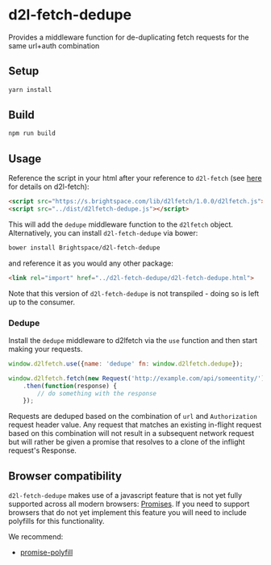 # d2l-fetch-dedupe
Provides a middleware function for de-duplicating fetch requests for the same url+auth combination

## Setup

```sh
yarn install
```

## Build

```sh
npm run build
```

## Usage

Reference the script in your html after your reference to `d2l-fetch` (see [here](https://github.com/Brightspace/d2l-fetch) for details on d2l-fetch):

```html
<script src="https://s.brightspace.com/lib/d2lfetch/1.0.0/d2lfetch.js"></script>
<script src="../dist/d2lfetch-dedupe.js"></script>
```

This will add the `dedupe` middleware function to the `d2lfetch` object. Alternatively, you can install `d2l-fetch-dedupe` via bower:

```sh
bower install Brightspace/d2l-fetch-dedupe
```

and reference it as you would any other package:

```html
<link rel="import" href="../d2l-fetch-dedupe/d2l-fetch-dedupe.html">
```

Note that this version of `d2l-fetch-dedupe` is not transpiled - doing so is left up to the consumer.

### Dedupe

Install the `dedupe` middleware to d2lfetch via the `use` function and then start making your requests.

```js
window.d2lfetch.use({name: 'dedupe' fn: window.d2lfetch.dedupe});

window.d2lfetch.fetch(new Request('http://example.com/api/someentity/'))
	.then(function(response) {
		// do something with the response
	});
```

Requests are deduped based on the combination of `url` and `Authorization` request header value.
Any request that matches an existing in-flight request based on this combination will not result
in a subsequent network request but will rather be given a promise that resolves to a clone of
the inflight request's Response.

## Browser compatibility

`d2l-fetch-dedupe` makes use of a javascript feature that is not yet fully supported across all modern browsers: [Promises](https://developer.mozilla.org/en/docs/Web/JavaScript/Reference/Global_Objects/Promise). If you need to support browsers that do not yet implement this feature you will need to include polyfills for this functionality.

We recommend:

* [promise-polyfill](https://github.com/PolymerLabs/promise-polyfill/)
